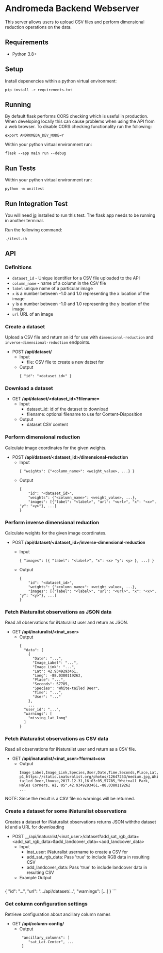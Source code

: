 # Andromeda Backend Webserver
This server allows users to upload CSV files and perform dimensional reduction operations on the data.


## Requirements

- Python 3.8+

## Setup

Install depenencies within a python virtual environment:

```
pip install -r requirements.txt
```

## Running

By default flask performs CORS checking which is useful in production.
When developing locally this can cause problems when using the API from a web browser.
To disable CORS checking functionality run the following:

```
export ANDROMEDA_DEV_MODE=Y
```

Within your python virtual environment run:

```
flask --app main run --debug
```

## Run Tests

Within your python virtual environment run:

```
python -m unittest
```

## Run Integration Test

You will need [jq](https://stedolan.github.io/jq/) installed to run this test.
The flask app needs to be running in another terminal.

Run the following command:

```
./itest.sh
```

## API
### Definitions
- `dataset_id` - Unique identifier for a CSV file uploaded to the API
- `column_name` - name of a column in the CSV file
- `label` unique name of a particular image
- `x` is a number between -1.0 and 1.0 representing the x location of the image
- `y` is a number between -1.0 and 1.0 representing the y location of the image
- `url` URL of an image

### Create a dataset
Upload a CSV file and return an id for use with `dimensional-reduction` and `inverse-dimensional-reduction` endpoints.
- POST __/api/dataset/__
  - Input
    - file: CSV file to create a new datset for
  - Output
    ```
    { "id": "<dataset_id>" }
    ```

### Download a dataset
- GET __/api/dataset/<dataset_id>?filename=<filename>__
  - Input
    - dataset_id: id of the dataset to download
    - filename: optional filename to use for Content-Disposition
  - Output
    - dataset CSV content


### Perform dimensional reduction
Calculate image coordinates for the given weights.
- POST __/api/dataset/<dataset_id>/dimensional-reduction__
  - Input
    ```
    { "weights": {"<column_name>": <weight_value>, ...} }
    ```
  - Output
    ```
    { 
        "id": "<dataset_id>",
        "weights": {"<column_name>": <weight_value>, ...},
        "images": [{"label": "<label>", "url": "<url>", "x": "<x>", "y": "<y>"}, ...]
    }
    ```

### Perform inverse dimensional reduction
Calculate weights for the given image coordinates.
- POST __/api/dataset/<dataset_id>/inverse-dimensional-reduction__
  - Input
    ```  
    { "images": [{ "label": "<label>", "x": <x> "y": <y> }, ...] }
    ```

  - Output
    ```  
    {
        "id": "<dataset_id>",
        "weights": {"<column_name>": <weight_value>, ...},
        "images": [{"label": "<label>", "url": "<url>", "x": "<x>", "y": "<y>"}, ...]
    }
    ```

### Fetch iNaturalist observations as JSON data
Read all observations for iNaturalist user and return as JSON.
- GET __/api/inaturalist/<inat_user>__
  - Output
    ```  
    {
      "data": [
        {
          "Date": "...",
          "Image_Label": "...",
          "Image_Link": "...",
          "Lat": 42.9349293461,
          "Long": -88.0380119262,
          "Place": "...",
          "Seconds": 57785,
          "Species": "White-tailed Deer",
          "Time": "...",
          "User": "..."
        },
        ...
      "user_id": "...",
      "warnings": [
        "missing_lat_long"
      ]
    }
    ```

### Fetch iNaturalist observations as CSV data
Read all observations for iNaturalist user and return as a CSV file.
- GET __/api/inaturalist/<inat_user>?format=csv__
  - Output
    ```  
    Image_Label,Image_Link,Species,User,Date,Time,Seconds,Place,Lat,Long
    p1,https://static.inaturalist.org/photos/12647253/medium.jpg,White-tailed Deer,lhouse,2017-12-31,16:03:05,57785,"Whitnall Park, Hales Corners, WI, US",42.9349293461,-88.0380119262
    ...
    ```
NOTE: Since the result is a CSV file no warnings will be returned.

### Create a dataset for some iNaturalist observations
Creates a dataset for iNaturalist observations returns JSON withthe dataset id and a URL for downloading
- POST __/api/inaturalist/<inat_user>/dataset?add_sat_rgb_data=<add_sat_rgb_data>&add_landcover_data=<add_landcover_data>
  - Input
    - inat_user: iNaturalist username to create a CSV for
    - add_sat_rgb_data: Pass 'true' to include RGB data in resulting CSV
    - add_landcover_data:  Pass 'true' to include landcover data in resulting CSV
  - Example Output
    ```
{
  "id": "...",
  "url": ".../api/dataset/...",
  "warnings": [...]
}
    ```

### Get column configuration settings
Retrieve configuration about ancillary column names
- GET __/api/column-config/__
  - Output
    ```
     "ancillary_columns": [
        "sat_Lat-Center", ...
     ]
    ```
